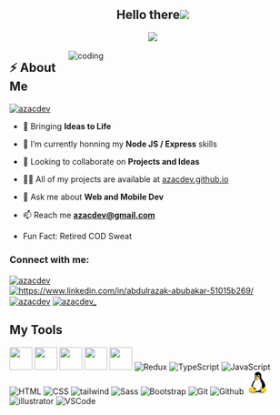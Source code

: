<!--  [![MasterHead](https://blog.bit.ai/wp-content/uploads/2018/09/How-to-Embed-GitHub-Gists-in-Your-Documents-Blog-Banner.png)](https://azacdev.io) -->

<h2 align="center">Hello there<img src = "https://raw.githubusercontent.com/MartinHeinz/MartinHeinz/master/wave.gif" width = 30px></h2>

<!-- Animation Typing -->

<p align="center">
  <a href="https://github.com/DenverCoder1/readme-typing-svg"><img src="https://readme-typing-svg.herokuapp.com?font=Fira+Code&pause=800&size=30&width=600&center=true&lines=I'm+Abdulrazak+Abubakar;I'm+a+Web+Developer;"></a>
</p>

<img align="right" alt="coding" width="400" src="https://media.giphy.com/media/v1.Y2lkPTc5MGI3NjExOTdjN2Y5Nzk4MDZkNmFlMmViYzE4MWIwYTI0MGY0NDViZDBlYTgyZSZlcD12MV9pbnRlcm5hbF9naWZzX2dpZklkJmN0PWc/qgQUggAC3Pfv687qPC/giphy.gif">


<!-- About Me -->

<h2>⚡️ About Me</h2>

<p align="left"> <a href="https://twitter.com/azacdev" target="blank"><img src="https://img.shields.io/twitter/follow/azacdev?logo=twitter&style=for-the-badge" alt="azacdev" /></a> </p>

- 🔭 Bringing **Ideas to Life**

- 🌱 I’m currently honning my **Node JS / Express** skills

- 👯 Looking to collaborate on **Projects and Ideas**

- 👨‍💻 All of my projects are available at [azacdev.github.io](azacdev.github.io)

- 💬 Ask me about **Web and Mobile Dev**

- 📫 Reach me **azacdev@gmail.com**

- Fun Fact: Retired COD Sweat
<h3>Connect with me:</h3>

<p>
<a href="https://twitter.com/azacdev" target="blank"><img align="center" src="https://raw.githubusercontent.com/rahuldkjain/github-profile-readme-generator/master/src/images/icons/Social/twitter.svg" alt="azacdev" height="30" width="40" /></a>
<a href="https://linkedin.com/in/https://www.linkedin.com/in/abdulrazak-abubakar-51015b269/" target="blank"><img align="center" src="https://raw.githubusercontent.com/rahuldkjain/github-profile-readme-generator/master/src/images/icons/Social/linked-in-alt.svg" alt="https://www.linkedin.com/in/abdulrazak-abubakar-51015b269/" height="30" width="40" /></a>
<a href="https://fb.com/azacdev" target="blank"><img align="center" src="https://raw.githubusercontent.com/rahuldkjain/github-profile-readme-generator/master/src/images/icons/Social/facebook.svg" alt="azacdev" height="30" width="40" /></a>
<a href="https://instagram.com/azacdev_" target="blank"><img align="center" src="https://raw.githubusercontent.com/rahuldkjain/github-profile-readme-generator/master/src/images/icons/Social/instagram.svg" alt="azacdev_" height="30" width="40" /></a>
</p>


<!-- [![MasterHead](https://blog.bit.ai/wp-content/uploads/2018/09/How-to-Embed-GitHub-Gists-in-Your-Documents-Blog-Banner.png)](https://azacdev.io) -->


<h2> My Tools </h2>
<p align="left">
  <img src="https://cdn.jsdelivr.net/gh/devicons/devicon/icons/nextjs/nextjs-original.svg" ait="Nextjs" height="40" width="40" />
  <img src="https://cdn.jsdelivr.net/gh/devicons/devicon/icons/nodejs/nodejs-original.svg" ait="Nodejs" height="40" width="40" />
  <img src="https://cdn.jsdelivr.net/gh/devicons/devicon@latest/icons/mongodb/mongodb-original.svg" ait="Mongodb" height="40" width="40" />
  <img src="https://cdn.jsdelivr.net/gh/devicons/devicon@latest/icons/express/express-original.svg" ait="Mongodb" height="40" width="40" />
  <img src="https://cdn.jsdelivr.net/gh/devicons/devicon/icons/react/react-original.svg" ait="React" height="40" width="40" />
  <img src="https://cdn.jsdelivr.net/gh/devicons/devicon/icons/redux/redux-original.svg" alt="Redux" height="40" width="40"/>
  <img src="https://cdn.jsdelivr.net/gh/devicons/devicon/icons/typescript/typescript-original.svg" alt="TypeScript" height="40" width="40"/> 
  <img src="https://cdn.jsdelivr.net/gh/devicons/devicon/icons/javascript/javascript-original.svg" alt="JavaScript" height="40" width="40"/>
  <img src="https://cdn.jsdelivr.net/gh/devicons/devicon/icons/html5/html5-original.svg" alt="HTML" height="40" width="40" />
  <img src="https://cdn.jsdelivr.net/gh/devicons/devicon/icons/css3/css3-original.svg" alt="CSS" height="40" width="40"/>
  <img src="https://www.vectorlogo.zone/logos/tailwindcss/tailwindcss-icon.svg" alt="tailwind" width="40" height="40"/> 
  <img src="https://cdn.jsdelivr.net/gh/devicons/devicon/icons/sass/sass-original.svg" alt="Sass" height="40" width="40"/>
  <img src="https://cdn.jsdelivr.net/gh/devicons/devicon/icons/bootstrap/bootstrap-original.svg" alt="Bootstrap" height="40" width="40"/>
  <img src="https://cdn.jsdelivr.net/gh/devicons/devicon/icons/git/git-original.svg" alt="Git" height="40" width="40"/>
  <img src="https://cdn.jsdelivr.net/gh/devicons/devicon/icons/github/github-original.svg" alt="Github" height="40" width="40"/>
  <img src="https://raw.githubusercontent.com/devicons/devicon/master/icons/linux/linux-original.svg" alt="linux" width="40" height="40"/>
  <img src="https://www.vectorlogo.zone/logos/adobe_illustrator/adobe_illustrator-icon.svg" alt="illustrator" width="40" height="40"/>
  <img src="https://cdn.jsdelivr.net/gh/devicons/devicon/icons/vscode/vscode-original.svg" alt="VSCode" height="40" width="40"/>
</p>
